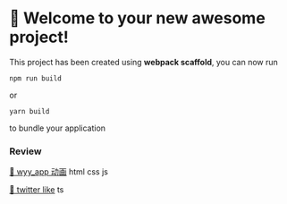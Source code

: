 # 🚀 Welcome to your new awesome project!

This project has been created using **webpack scaffold**, you can now run

```
npm run build
```

or

```
yarn build
```

to bundle your application


### Review

[🚀 wyy_app 动画](https://xiaotiandada.github.io/interest-page/wyy_app) html css js

[🚀 twitter like](https://xiaotiandada.github.io/interest-page/wyy_app) ts
